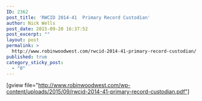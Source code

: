 ```yaml
---
ID: 2362
post_title: 'RWCID 2014-41  Primary Record Custodian'
author: Nick Wells
post_date: 2015-09-20 16:37:52
post_excerpt: ""
layout: post
permalink: >
  http://www.robinwoodwest.com/rwcid-2014-41-primary-record-custodian/
published: true
category_sticky_post:
  - "0"
---
```

[gview file="http://www.robinwoodwest.com/wp-content/uploads/2015/09/rwcid-2014-41-primary-record-custodian.pdf"]